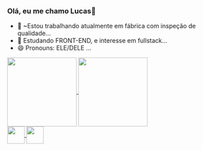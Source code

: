 ### Olá, eu me chamo Lucas👋 

- 🔭 ~Estou trabalhando atualmente em fábrica com inspeção de qualidade...
- 🌱 Estudando FRONT-END, e interesse em fullstack...
- 😄 Pronouns: ELE/DELE ...

<div>
  <a href="https://github.com/Lucas2907">
  <img align="center" height="160em" src="https://github-readme-stats.vercel.app/api?username=Lucas2907&show_icons=true&theme=github_dark"/>
  <img align="center" height="160em" src="https://github-readme-stats.vercel.app/api/top-langs/?username=Lucas2907&layout=compact&langs_count=16&theme=github_dark"/>
</div>

<div style="display: inline_block><br>     

<img align="center" widht="40" height="40" src="https://cdn.jsdelivr.net/gh/devicons/devicon/icons/python/python-original.svg" />
<img align="center" widht="40" height="40" src="https://cdn.jsdelivr.net/gh/devicons/devicon/icons/html5/html5-original.svg" />
<img align="center" widht="40" height="40" src="https://cdn.jsdelivr.net/gh/devicons/devicon/icons/css3/css3-original-wordmark.svg" />
                                                                                                                            
                     
</div>
          
